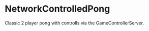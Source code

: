 NetworkControlledPong
=====================

Classic 2 player pong with controlls via the GameControllerServer.